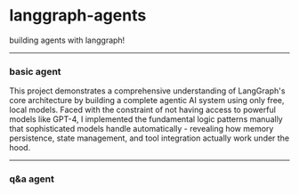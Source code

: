 # langgraph-agents
building agents with langgraph!

___

### basic agent
This project demonstrates a comprehensive understanding of LangGraph's core architecture by building a complete agentic AI system using only free, local models. Faced with the constraint of not having access to powerful models like GPT-4, I implemented the fundamental logic patterns manually that sophisticated models handle automatically - revealing how memory persistence, state management, and tool integration actually work under the hood.

___

### q&a agent
